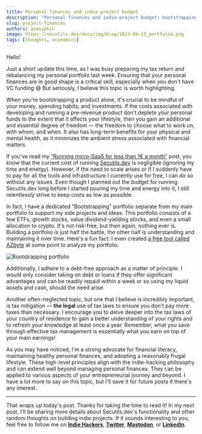 ```yaml
---
title: Personal finances and indie-project budget
description: "Personal finances and indie-project budget: bootstrapping, investment, managing project finances, tax mitigation and frugality."
slug: project-finances
authors: azasypkin
image: https://secutils.dev/docs/img/blog/2023-06-13_portfolio.png
tags: [thoughts, economics]
---
```

Hello!

Just a short update this time, as I was busy preparing my tax return and rebalancing my personal portfolio last week. Ensuring that your personal finances are in good shape is a critical skill, especially when you don't have VC funding 😅 But seriously, I believe this topic is worth highlighting.

<!--truncate-->

When you're bootstrapping a product alone, it's crucial to be mindful of your money, spending habits, and investments. If the costs associated with developing and running a pre-revenue product don't deplete your personal funds to the extent that it affects your lifestyle, then you gain an additional and essential degree of freedom — the freedom to choose what to work on, with whom, and when. It also has long-term benefits for your physical and mental health, as it minimizes the ambient stress associated with financial matters.

If you've read my [“Running micro-SaaS for less than 1€ a month”](https://secutils.dev/docs/blog/running-micro-saas-for-less-than-one-euro-a-month) post, you know that the current cost of running [Secutils.dev](http://secutils.dev/) is negligible (ignoring my time and energy). However, if the need to scale arises or if I suddenly have to pay for all the tools and infrastructure I currently use for free, I can do so without any issues. Even though I planned out the budget for running Secutils.dev long before I started pouring my time and energy into it, I still relentlessly strive to keep costs as low as possible.

In fact, I have a dedicated "Bootstrapping" portfolio separate from my main portfolio to support my side projects and ideas. This portfolio consists of a few ETFs, growth stocks, value dividend-yielding stocks, and even a small allocation to crypto. It's not risk-free, but then again, nothing ever is. Building a portfolio is just half the battle, the other half is understanding and maintaining it over time. Here's a fun fact: I even created [a free tool called AZbyte](https://www.reddit.com/r/ETFs_Europe/comments/q6eqzm/azbyte_a_free_tool_to_analyze_and_compare_etf/) at some point to analyze my portfolio.

![Bootstrapping portfolio](https://secutils.dev/docs/img/blog/2023-06-13_portfolio.png)

Additionally, I adhere to a debt-free approach as a matter of principle. I would only consider taking on debt or loans if they offer significant advantages and can be readily repaid within a week or so using my liquid assets and cash, should the need arise.

Another often-neglected topic, but one that I believe is incredibly important, is tax mitigation — **the legal** use of tax laws to ensure you don't pay more taxes than necessary. I encourage you to delve deeper into the tax laws of your country of residence to gain a better understanding of your rights and to refresh your knowledge at least once a year. Remember, what you save through effective tax management is essentially what you earn on top of your main earnings!

As you may have noticed, I'm a strong advocate for financial literacy, maintaining healthy personal finances, and adopting a reasonably frugal lifestyle. These high-level principles align with the indie-hacking philosophy and can extend well beyond managing personal finances. They can be applied to various aspects of your entrepreneurial journey and beyond. I have a lot more to say on this topic, but I'll save it for future posts if there's any interest.

---

That wraps up today's post. Thanks for taking the time to read it! In my next post, I'll be sharing more details about Secutils.dev's functionality and other random thoughts on building indie projects. If it sounds interesting to you, feel free to follow me on [**Indie Hackers**](https://www.indiehackers.com/azasypkin/history),  [**Twitter**](https://twitter.com/aleh_zasypkin), [**Mastodon**](https://infosec.exchange/@azasypkin), or [**LinkedIn**](https://www.linkedin.com/in/azasypkin/).
